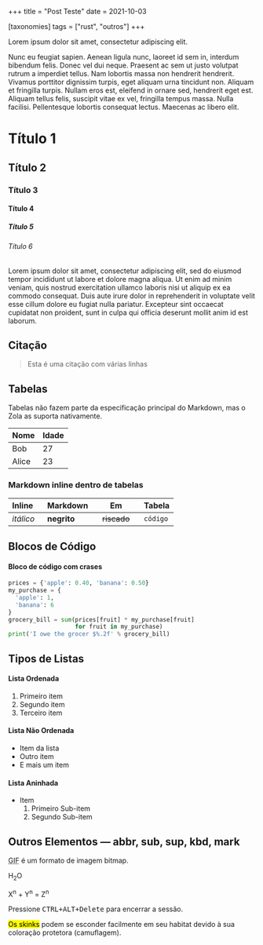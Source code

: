 +++
title = "Post Teste"
date = 2021-10-03

[taxonomies]
tags = ["rust", "outros"]
+++

Lorem ipsum dolor sit amet, consectetur adipiscing elit. 

<!-- more -->

Nunc eu feugiat sapien. Aenean ligula nunc, laoreet id sem in, interdum bibendum felis. Donec vel dui neque. Praesent ac sem ut justo volutpat rutrum a imperdiet tellus. Nam lobortis massa non hendrerit hendrerit. Vivamus porttitor dignissim turpis, eget aliquam urna tincidunt non. Aliquam et fringilla turpis. Nullam eros est, eleifend in ornare sed, hendrerit eget est. Aliquam tellus felis, suscipit vitae ex vel, fringilla tempus massa. Nulla facilisi. Pellentesque lobortis consequat lectus. Maecenas ac libero elit.

# Título 1

## Título 2

### Título 3

#### Título 4

##### Título 5

###### Título 6

Lorem ipsum dolor sit amet, consectetur adipiscing elit, sed do eiusmod tempor incididunt ut labore et dolore magna aliqua. Ut enim ad minim veniam, quis nostrud exercitation ullamco laboris nisi ut aliquip ex ea commodo consequat. Duis aute irure dolor in reprehenderit in voluptate velit esse cillum dolore eu fugiat nulla pariatur. Excepteur sint occaecat cupidatat non proident, sunt in culpa qui officia deserunt mollit anim id est laborum.

## Citação

> Esta é uma citação
> com várias linhas

## Tabelas

Tabelas não fazem parte da especificação principal do Markdown, mas o Zola as suporta nativamente.

   Nome | Idade
--------|------
    Bob | 27
  Alice | 23

### Markdown inline dentro de tabelas

| Inline&nbsp;&nbsp;&nbsp;     | Markdown&nbsp;&nbsp;&nbsp;  | Em&nbsp;&nbsp;&nbsp;                | Tabela      |
| ---------- | --------- | ----------------- | ---------- |
| *itálico*  | **negrito**  | ~~riscado~~&nbsp;&nbsp;&nbsp; | `código`     |

## Blocos de Código

#### Bloco de código com crases

```python
prices = {'apple': 0.40, 'banana': 0.50}
my_purchase = {
  'apple': 1,
  'banana': 6
}
grocery_bill = sum(prices[fruit] * my_purchase[fruit]
                   for fruit in my_purchase)
print('I owe the grocer $%.2f' % grocery_bill)
```

## Tipos de Listas

#### Lista Ordenada

1. Primeiro item
2. Segundo item
3. Terceiro item

#### Lista Não Ordenada

* Item da lista
* Outro item
* E mais um item

#### Lista Aninhada

* Item
    1. Primeiro Sub-item
    2. Segundo Sub-item

## Outros Elementos — abbr, sub, sup, kbd, mark

<abbr title="Graphics Interchange Format">GIF</abbr> é um formato de imagem bitmap.

H<sub>2</sub>O

X<sup>n</sup> + Y<sup>n</sup> = Z<sup>n</sup>

Pressione <kbd><kbd>CTRL</kbd>+<kbd>ALT</kbd>+<kbd>Delete</kbd></kbd> para encerrar a sessão.

<mark>Os skinks</mark> podem se esconder facilmente em seu habitat devido à sua coloração protetora (camuflagem).

